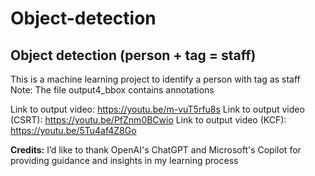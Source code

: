 # Object-detection
## Object detection (person + tag = staff)
This is a machine learning project to identify a person with tag as staff <br>
Note: The file output4_bbox contains annotations

Link to output video:        https://youtu.be/m-vuT5rfu8s
Link to output video (CSRT): https://youtu.be/PfZnm0BCwio
Link to output video (KCF):  https://youtu.be/5Tu4af4Z8Go

**Credits:** I’d like to thank OpenAI's ChatGPT and Microsoft's Copilot for providing guidance and insights in my learning process
